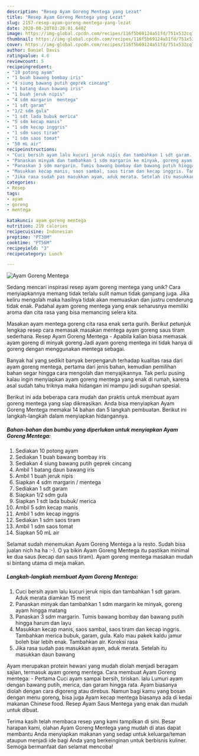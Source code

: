 ```yaml
---
description: "Resep Ayam Goreng Mentega yang Lezat"
title: "Resep Ayam Goreng Mentega yang Lezat"
slug: 2157-resep-ayam-goreng-mentega-yang-lezat
date: 2020-08-20T03:20:01.640Z
image: https://img-global.cpcdn.com/recipes/116f5b69124a51fd/751x532cq70/ayam-goreng-mentega-foto-resep-utama.jpg
thumbnail: https://img-global.cpcdn.com/recipes/116f5b69124a51fd/751x532cq70/ayam-goreng-mentega-foto-resep-utama.jpg
cover: https://img-global.cpcdn.com/recipes/116f5b69124a51fd/751x532cq70/ayam-goreng-mentega-foto-resep-utama.jpg
author: Daniel Davis
ratingvalue: 4.6
reviewcount: 5
recipeingredient:
- "10 potong ayam"
- "1 buah bawang bombay iris"
- "4 siung bawang putih geprek cincang"
- "1 batang daun bawang iris"
- "1 buah jeruk nipis"
- "4 sdm margarin  mentega"
- "1 sdt garam"
- "1/2 sdm gula"
- "1 sdt lada bubuk merica"
- "5 sdm kecap manis"
- "1 sdm kecap inggris"
- "1 sdm saos tiram"
- "1 sdm saos tomat"
- "50 mL air"
recipeinstructions:
- "Cuci bersih ayam lalu kucuri jeruk nipis dan tambahkan 1 sdt garam. Aduk merata diamkan 15 menit"
- "Panaskan minyak dan tambahkan 1 sdm margarin ke minyak, goreng ayam hingga matang"
- "Panaskan 3 sdm margarin. Tumis bawang bombay dan bawang putih hingga harum dan layu"
- "Masukkan kecap manis, saos sambal, saos tiram dan kecap inggris. Tambahkan merica bubuk, garam, gula. Kalo mau pakek kaldu jamur boleh biar lebih enak. Tambahkan air. Koreksi rasa"
- "Jika rasa sudah pas masukkan ayam, aduk merata. Setelah itu masukkan daun bawang"
categories:
- Resep
tags:
- ayam
- goreng
- mentega

katakunci: ayam goreng mentega 
nutrition: 219 calories
recipecuisine: Indonesian
preptime: "PT30M"
cooktime: "PT56M"
recipeyield: "3"
recipecategory: Lunch

---
```



![Ayam Goreng Mentega](https://img-global.cpcdn.com/recipes/116f5b69124a51fd/751x532cq70/ayam-goreng-mentega-foto-resep-utama.jpg)

Sedang mencari inspirasi resep ayam goreng mentega yang unik? Cara menyiapkannya memang tidak terlalu sulit namun tidak gampang juga. Jika keliru mengolah maka hasilnya tidak akan memuaskan dan justru cenderung tidak enak. Padahal ayam goreng mentega yang enak seharusnya memiliki aroma dan cita rasa yang bisa memancing selera kita.

Masakan ayam mentega goreng cita rasa enak serta gurih. Berikut petunjuk lengkap resep cara memasak masakan mentega ayam goreng saus tiram sederhana. Resep Ayam Goreng Mentega - Apabila kalian biasa memasak ayam goreng di minyak goreng Jadi ayam goreng mentega ini tidak hanya di goreng dengan menggunakan mentega sebagai.

Banyak hal yang sedikit banyak berpengaruh terhadap kualitas rasa dari ayam goreng mentega, pertama dari jenis bahan, kemudian pemilihan bahan segar hingga cara mengolah dan menyajikannya. Tak perlu pusing kalau ingin menyiapkan ayam goreng mentega yang enak di rumah, karena asal sudah tahu triknya maka hidangan ini mampu jadi suguhan spesial.


Berikut ini ada beberapa cara mudah dan praktis untuk membuat ayam goreng mentega yang siap dikreasikan. Anda bisa menyiapkan Ayam Goreng Mentega memakai 14 bahan dan 5 langkah pembuatan. Berikut ini langkah-langkah dalam menyiapkan hidangannya.

<!--inarticleads1-->

##### Bahan-bahan dan bumbu yang diperlukan untuk menyiapkan Ayam Goreng Mentega:

1. Sediakan 10 potong ayam
1. Sediakan 1 buah bawang bombay iris
1. Sediakan 4 siung bawang putih geprek cincang
1. Ambil 1 batang daun bawang iris
1. Ambil 1 buah jeruk nipis
1. Siapkan 4 sdm margarin / mentega
1. Sediakan 1 sdt garam
1. Siapkan 1/2 sdm gula
1. Siapkan 1 sdt lada bubuk/ merica
1. Ambil 5 sdm kecap manis
1. Ambil 1 sdm kecap inggris
1. Sediakan 1 sdm saos tiram
1. Ambil 1 sdm saos tomat
1. Siapkan 50 mL air


Selamat sudah menemukan Ayam Goreng Mentega a la resto. Sudah bisa jualan nich ha ha :-). O ya bikin Ayam Goreng Mentega itu pastikan minimal ke dua saus (kecap dan saus tiram). Ayam goreng mentega masakan mudah si bintang utama di meja makan. 

<!--inarticleads2-->

##### Langkah-langkah membuat Ayam Goreng Mentega:

1. Cuci bersih ayam lalu kucuri jeruk nipis dan tambahkan 1 sdt garam. Aduk merata diamkan 15 menit
1. Panaskan minyak dan tambahkan 1 sdm margarin ke minyak, goreng ayam hingga matang
1. Panaskan 3 sdm margarin. Tumis bawang bombay dan bawang putih hingga harum dan layu
1. Masukkan kecap manis, saos sambal, saos tiram dan kecap inggris. Tambahkan merica bubuk, garam, gula. Kalo mau pakek kaldu jamur boleh biar lebih enak. Tambahkan air. Koreksi rasa
1. Jika rasa sudah pas masukkan ayam, aduk merata. Setelah itu masukkan daun bawang


Ayam merupakan protein hewani yang mudah diolah menjadi beragam sajian, termasuk ayam goreng mentega. Cara membuat Ayam Goreng mentega: - Pertama Cuci ayam sampai bersih, tiriskan. lalu Lumuri ayam dengan bawang putih, merica, dan garam hingga rata. Ayam biasanya diolah dengan cara digoreng atau direbus. Namun bagi kamu yang bosan dengan menu goreng, bisa juga Ayam kecap mentega biasanya ada di kedai makanan Chinese food. Resep Ayam Saus Mentega yang enak dan mudah untuk dibuat. 

Terima kasih telah membaca resep yang kami tampilkan di sini. Besar harapan kami, olahan Ayam Goreng Mentega yang mudah di atas dapat membantu Anda menyiapkan makanan yang sedap untuk keluarga/teman ataupun menjadi ide bagi Anda yang berkeinginan untuk berbisnis kuliner. Semoga bermanfaat dan selamat mencoba!
